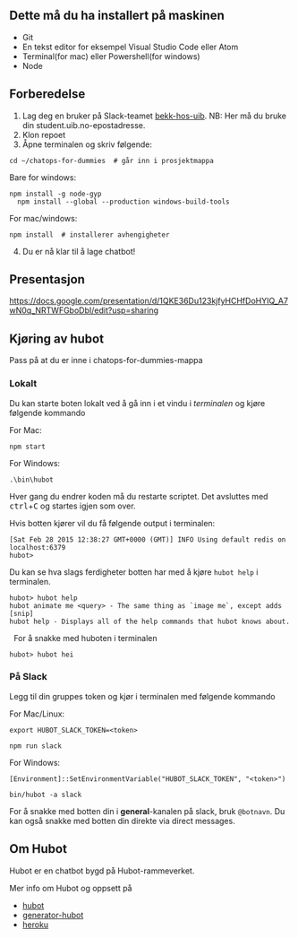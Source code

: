## Dette må du ha installert på maskinen

- Git
- En tekst editor for eksempel Visual Studio Code eller Atom 
- Terminal(for mac) eller Powershell(for windows) 
- Node 

## Forberedelse

  1. Lag deg en bruker på Slack-teamet [bekk-hos-uib](https://bekk-hos-uib.slack.com/signup). NB: Her må du bruke din student.uib.no-epostadresse.
  2. Klon repoet 
  3. Åpne terminalen og skriv følgende:
  ```
  cd ~/chatops-for-dummies  # går inn i prosjektmappa
  
  ```
  Bare for windows: 
  ```
  npm install -g node-gyp
	npm install --global --production windows-build-tools
  ```
  For mac/windows:
  ```
  npm install  # installerer avhengigheter
  ```
  4. Du er nå klar til å lage chatbot!

## Presentasjon
https://docs.google.com/presentation/d/1QKE36Du123kjfyHCHfDoHYIQ_A7wN0q_NRTWFGboDbI/edit?usp=sharing

## Kjøring av hubot

Pass på at du er inne i chatops-for-dummies-mappa

### Lokalt
Du kan starte boten lokalt ved å gå inn i et vindu i *terminalen* og kjøre følgende kommando

For Mac: 

    npm start
    
For Windows: 

    .\bin\hubot
    
Hver gang du endrer koden må du restarte scriptet. Det avsluttes med <kbd>ctrl</kbd>+<kbd>C</kbd> og startes igjen som over.

Hvis botten kjører vil du få følgende output i terminalen:

    [Sat Feb 28 2015 12:38:27 GMT+0000 (GMT)] INFO Using default redis on localhost:6379
    hubot>

Du kan se hva slags ferdigheter botten har med å kjøre `hubot help` i terminalen.

    hubot> hubot help
    hubot animate me <query> - The same thing as `image me`, except adds [snip]
    hubot help - Displays all of the help commands that hubot knows about.
  
For å snakke med huboten i terminalen

    hubot> hubot hei

### På Slack

Legg til din gruppes token og kjør i terminalen med følgende kommando 

For Mac/Linux:	

 `export HUBOT_SLACK_TOKEN=<token>`	
 
 `npm run slack`

For Windows:	

 `[Environment]::SetEnvironmentVariable("HUBOT_SLACK_TOKEN", "<token>")`
 
 `bin/hubot -a slack`

For å snakke med botten din i __general__-kanalen på slack, bruk `@botnavn`. Du kan også snakke med botten din direkte via direct messages.
    
## Om Hubot

Hubot er en chatbot bygd på Hubot-rammeverket.

Mer info om Hubot og oppsett på

- [hubot](http://hubot.github.com)
- [generator-hubot](https://github.com/github/generator-hubot)
- [heroku](http://www.heroku.com)

